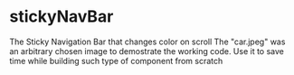 # stickyNavBar

The Sticky Navigation Bar that changes color on scroll
The "car.jpeg" was an arbitrary chosen image to demostrate the working code.
Use it to save time while building such type of component from scratch

